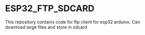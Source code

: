 # ESP32_FTP_SDCARD
This repository contains code for ftp client for esp32 arduino. Can download large files and store in sdcard
